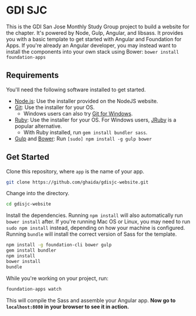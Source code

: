 # GDI SJC

This is the GDI San Jose Monthly Study Group project to build a website for the chapter. It's powered by Node, Gulp, Angular, and libsass. It provides you with a basic template to get started with Angular and Foundation for Apps. If you're already an Angular developer, you may instead want to install the components into your own stack using Bower: `bower install foundation-apps`

## Requirements

You'll need the following software installed to get started.

  * [Node.js](http://nodejs.org): Use the installer provided on the NodeJS website.
  * [Git](http://git-scm.com/downloads): Use the installer for your OS.
    * Windows users can also try [Git for Windows](http://git-for-windows.github.io/).
  * [Ruby](https://www.ruby-lang.org/en/): Use the installer for your OS. For Windows users, [JRuby](http://jruby.org/) is a popular alternative.
    * With Ruby installed, run `gem install bundler sass`.
  * [Gulp](http://gulpjs.com/) and [Bower](http://bower.io): Run `[sudo] npm install -g gulp bower`

## Get Started

Clone this repository, where `app` is the name of your app.

```bash
git clone https://github.com/ghaida/gdisjc-website.git
```

Change into the directory.

```bash
cd gdisjc-website
```

Install the dependencies. Running `npm install` will also automatically run `bower install` after. If you're running Mac OS or Linux, you may need to run `sudo npm install` instead, depending on how your machine is configured. Running `bundle` will install the correct version of Sass for the template.

```bash
npm install -g foundation-cli bower gulp
gem install bundler
npm install
bower install
bundle
```

While you're working on your project, run:

```bash
foundation-apps watch
```

This will compile the Sass and assemble your Angular app. **Now go to `localhost:8080` in your browser to see it in action.**